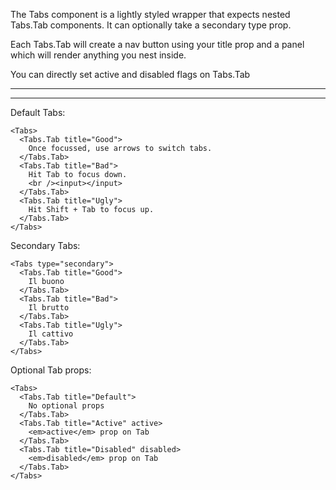 The Tabs component is a lightly styled wrapper that expects nested Tabs.Tab components. It can optionally take a secondary type prop.

Each Tabs.Tab will create a nav button using your title prop and a panel which will render anything you nest inside.

You can directly set active and disabled flags on Tabs.Tab

---
---

Default Tabs:
```
<Tabs>
  <Tabs.Tab title="Good">
    Once focussed, use arrows to switch tabs.
  </Tabs.Tab>
  <Tabs.Tab title="Bad">
    Hit Tab to focus down.
    <br /><input></input>
  </Tabs.Tab>
  <Tabs.Tab title="Ugly">
    Hit Shift + Tab to focus up.
  </Tabs.Tab>
</Tabs>
```
Secondary Tabs:
```
<Tabs type="secondary">
  <Tabs.Tab title="Good">
    Il buono
  </Tabs.Tab>
  <Tabs.Tab title="Bad">
    Il brutto
  </Tabs.Tab>
  <Tabs.Tab title="Ugly">
    Il cattivo
  </Tabs.Tab>
</Tabs>
```
Optional Tab props:
```
<Tabs>
  <Tabs.Tab title="Default">
    No optional props
  </Tabs.Tab>
  <Tabs.Tab title="Active" active>
    <em>active</em> prop on Tab
  </Tabs.Tab>
  <Tabs.Tab title="Disabled" disabled>
    <em>disabled</em> prop on Tab
  </Tabs.Tab>
</Tabs>
```
